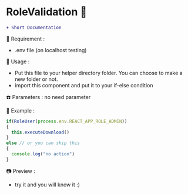 # RoleValidation &#x1F34E;

```diff
+ Short Documentation
```

:rice: Requirement :
- .env file (on localhost testing)


:eyes: Usage :
- Put this file to your helper directory folder. You can choose to make a new folder or not.
- import this component and put it to your if-else condition


:phone: Parameters :
no need parameter


:paperclip: Example :
```js
if(RoleUser(process.env.REACT_APP_ROLE_ADMIN))
{
  this.executeDownload()
}
else // or you can skip this
{
  console.log("no action")
}
```

:camera: Preview :
- try it and you will know it :)
